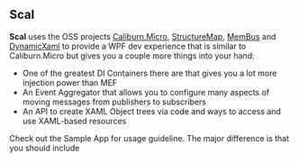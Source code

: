 ## Scal

__Scal__ uses the OSS projects [Caliburn.Micro][1], [StructureMap][2], [MemBus][3] and [DynamicXaml][4] to provide a WPF dev experience
that is similar to Caliburn.Micro but gives you a couple more things into your hand:

* One of the greatest DI Containers there are that gives you a lot more injection power than MEF
* An Event Aggregator that allows you to configure many aspects of moving messages from publishers to subscribers
* An API to create XAML Object trees via code and ways to access and use XAML-based resources

Check out the Sample App for usage guideline. The major difference is that you should include 

  [1]: http://caliburnmicro.codeplex.com
  [2]: https://github.com/structuremap/structuremap
  [3]: https://github.com/flq/MemBus
  [4]: https://github.com/flq/XamlTags